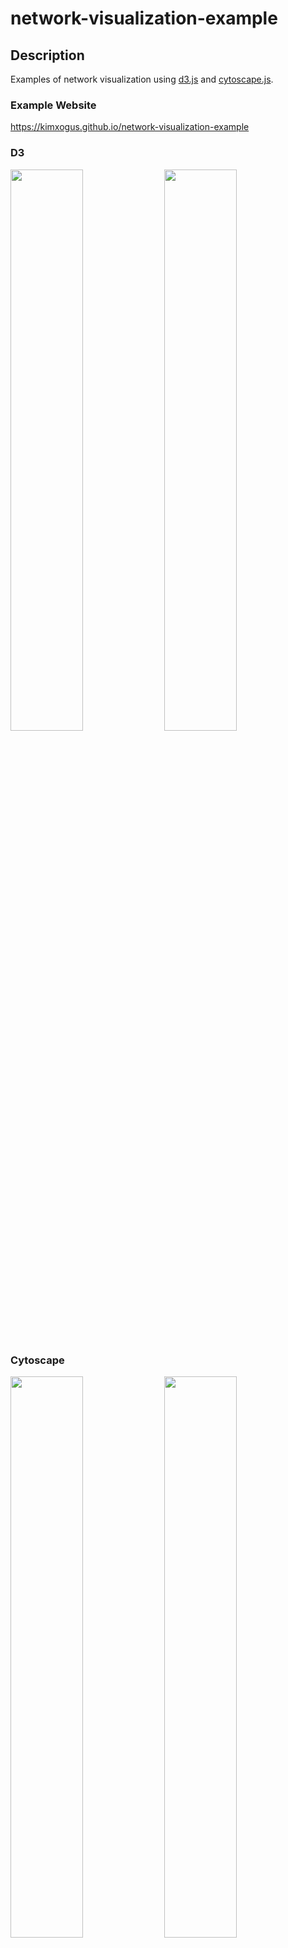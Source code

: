 # network-visualization-example

## Description
Examples of network visualization using [d3.js](https://github.com/d3/d3) and [cytoscape.js](https://github.com/cytoscape/cytoscape.js).

### Example Website
https://kimxogus.github.io/network-visualization-example

### D3
<img src="https://kimxogus.github.io/network-visualization-example/img/d3_miserables.jpg" width="48%"/>
<img src="https://kimxogus.github.io/network-visualization-example/img/d3_generated.jpg" width="48%"/>

### Cytoscape
<img src="https://kimxogus.github.io/network-visualization-example/img/cytoscape_miserables.jpg" width="48%"/>
<img src="https://kimxogus.github.io/network-visualization-example/img/cytoscape_generated.jpg" width="48%"/>

## Quick start
#### Make sure you have Node.js

```bash

# --depth 1 removes all but one git commit history
git clone --depth 1 https://github.com/kimxogus/network-visualization-example.git

cd network-visualization-example

npm install

npm start
```

## Comparison between d3 and cytoscape
### D3.js
* Strength
 1. A lot of references.
 2. Various libraries and modules.
* Weakness
 1. Learning curve.
 2. Complex code.

### Cytoscape.js
* Strength
 1. Easy to use. Much less code compared to d3
 2. Able to handle thousands of objects. (Because it's based on HTML canvas)
 3. Useful extensions. (http://js.cytoscape.org/#extensions)
* Weakness
 1. Hard to use with webpack.
    (So I couldn't add other cytoscape ui extensions in this example)

## License
MIT
